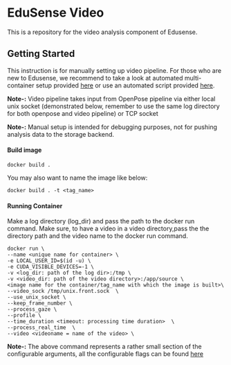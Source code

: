 EduSense Video
================
This is a repository for the video analysis component of Edusense.
## Getting Started
This instruction is for manually setting up video pipeline. For those who are new to Edusense, we recommend to take a look at 
automated multi-container setup provided [here](/compose/README.md) or use an automated script provided [here](/scripts).

<b>Note-:</b>  Video pipeline takes input from OpenPose pipeline via either local unix socket (demonstrated below, remember 
to use the same log directory for both openpose and video pipeline) or TCP socket

<b>Note-:</b> Manual setup is intended for debugging purposes, not for pushing analysis data to the storage backend.



#### Build image
```
docker build .
```

You may also want to name the image like below:
```
docker build . -t <tag_name>
```
#### Running Container
Make a log directory (log_dir) and pass the path to the docker run command. Make sure, to have a video in a video directory,pass the the directory path and the video name to the docker run command.
```
docker run \
--name <unique name for container> \
-e LOCAL_USER_ID=$(id -u) \       
-e CUDA_VISIBLE_DEVICES=-1 \
-v <log_dir: path of the log dir>:/tmp \
-v <video_dir: path of the video directory>:/app/source \
<image name for the container/tag_name with which the image is built>\
--video_sock /tmp/unix.front.sock  \
--use_unix_socket \
--keep_frame_number \
--process_gaze \
--profile \
--time_duration <timeout: processing time duration>  \
--process_real_time  \
--video <videoname = name of the video> \
```

<b>Note-:</b> The above command represents a rather small section of the configurable arguments, 
all the configurable flags can be found [here](/compute/video/python/video_pipeline.py)
